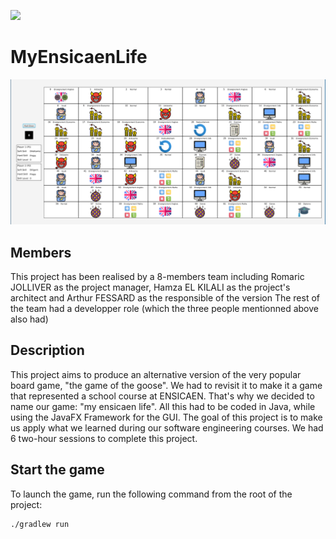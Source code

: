 [<img src="https://www.ensicaen.fr/wp-content/uploads/2017/02/LogoEnsicaen.gif" width="256" >](https://www.ensicaen.fr)

MyEnsicaenLife
================

![board](doc/board.png)

## Members

This project has been realised by a 8-members team including Romaric JOLLIVER as the project manager, Hamza EL KILALI as the project's architect and Arthur FESSARD as the responsible of the version
The rest of the team had a developper role (which the three people mentionned above also had)

## Description

This project aims to produce an alternative version of the very popular board game, "the game of the goose".
We had to revisit it to make it a game that represented a school course at ENSICAEN.
That's why we decided to name our game: "my ensicaen life".
All this had to be coded in Java, while using the JavaFX Framework for the GUI.
The goal of this project is to make us apply what we learned during our software engineering courses.
We had 6 two-hour sessions to complete this project.

## Start the game

To launch the game, run the following command from the root of the project:

```bash
./gradlew run
```
